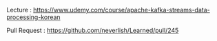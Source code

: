 Lecture : https://www.udemy.com/course/apache-kafka-streams-data-processing-korean

Pull Request : https://github.com/neverlish/Learned/pull/245